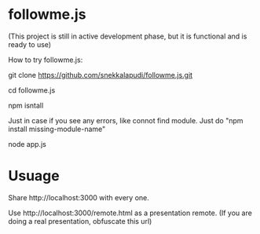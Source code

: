 followme.js
===========
(This project is still in active development phase, but it is functional and is ready to use)

How to try followme.js:

git clone https://github.com/snekkalapudi/followme.js.git

cd followme.js

npm isntall

Just in case if you see any errors, like connot find module. Just do "npm install missing-module-name"

node app.js


Usuage
===========

Share http://localhost:3000 with every one.

Use http://localhost:3000/remote.html as a presentation remote.
(If you are doing a real presentation, obfuscate this url)

